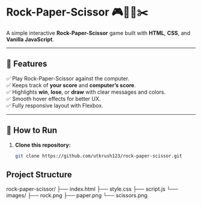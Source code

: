 # Rock-Paper-Scissor 🎮🗿📄✂️

A simple interactive **Rock-Paper-Scissor** game built with **HTML**, **CSS**, and **Vanilla JavaScript**.

---

## 📌 Features

✅ Play Rock-Paper-Scissor against the computer.  
✅ Keeps track of **your score** and **computer’s score**.  
✅ Highlights **win**, **lose**, or **draw** with clear messages and colors.  
✅ Smooth hover effects for better UX.  
✅ Fully responsive layout with Flexbox.

---

## 🚀 How to Run

1. **Clone this repository:**

   ```bash
   git clone https://github.com/utkrush123/rock-paper-scissor.git
   
## Project Structure
rock-paper-scissor/
├── index.html
├── style.css
├── script.js
└── images/
    ├── rock.png
    ├── paper.png
    └── scissors.png

